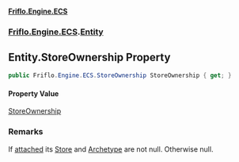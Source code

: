 #### [Friflo.Engine.ECS](index.md 'index')
### [Friflo.Engine.ECS](Friflo.Engine.ECS.md 'Friflo.Engine.ECS').[Entity](Entity.md 'Friflo.Engine.ECS.Entity')

## Entity.StoreOwnership Property

```csharp
public Friflo.Engine.ECS.StoreOwnership StoreOwnership { get; }
```

#### Property Value
[StoreOwnership](StoreOwnership.md 'Friflo.Engine.ECS.StoreOwnership')

### Remarks
If [attached](StoreOwnership.md#Friflo.Engine.ECS.StoreOwnership.attached 'Friflo.Engine.ECS.StoreOwnership.attached') its [Store](Entity.Store.md 'Friflo.Engine.ECS.Entity.Store') and [Archetype](Entity.Archetype.md 'Friflo.Engine.ECS.Entity.Archetype') are not null. Otherwise null.